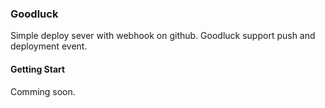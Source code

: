 ### Goodluck

Simple deploy sever with webhook on github.
Goodluck support push and deployment event.

#### Getting Start

Comming soon.
